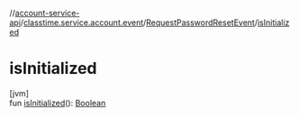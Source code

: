 //[account-service-api](../../../index.md)/[classtime.service.account.event](../index.md)/[RequestPasswordResetEvent](index.md)/[isInitialized](is-initialized.md)

# isInitialized

[jvm]\
fun [isInitialized](is-initialized.md)(): [Boolean](https://kotlinlang.org/api/latest/jvm/stdlib/kotlin/-boolean/index.html)
